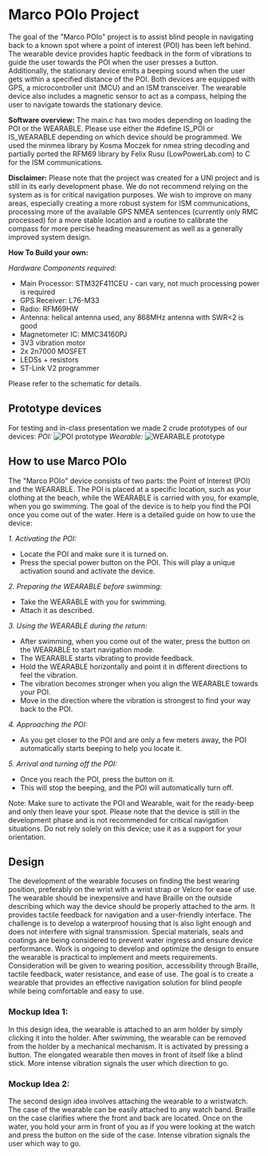 # Marco POIo Project

The goal of the "Marco POIo" project is to assist blind people in navigating back to a known spot where a point of interest (POI) has been left behind. The wearable device provides haptic feedback in the form of vibrations to guide the user towards the POI when the user presses a button. Additionally, the stationary device emits a beeping sound when the user gets within a specified distance of the POI. Both devices are equipped with GPS, a microcontroller unit (MCU) and an ISM transceiver. The wearable device also includes a magnetic sensor to act as a compass, helping the user to navigate towards the stationary device.

**Software overview:**
The main.c has two modes depending on loading the POI or the WEARABLE. Please use either the #define IS_POI or IS_WEARABLE depending on which device should be programmed. We used the minmea library by Kosma Moczek for nmea string decoding and partially ported the RFM69 library by Felix Rusu (LowPowerLab.com) to C for the ISM communications.

**Disclaimer:**
Please note that the project was created for a UNI project and is still in its early development phase. We do not recommend relying on the system as is for critical navigation purposes. We wish to improve on many areas, especially creating a more robust system for ISM communications, processing more of the available GPS NMEA sentences (currently only RMC processed) for a more stable location and a routine to calibrate the compass for more percise heading measurement as well as a generally improved system design.

**How To Build your own:**

*Hardware Components required:*
- Main Processor: STM32F411CEU - can vary, not much processing power is required
- GPS Receiver: L76-M33
- Radio: RFM69HW
- Antenna: helical antenna used, any 868MHz antenna with SWR<2 is good
- Magnetometer IC: MMC34160PJ
- 3V3 vibration motor
- 2x 2n7000 MOSFET
- LEDSs + resistors
- ST-Link V2 programmer

Please refer to the schematic for details.

## Prototype devices
For testing and in-class presentation we made 2 crude prototypes of our devices:
*POI:*
![POI prototype](https://github.com/Tjark287/marco_poio/Hardware/POI_Prototype.jpg?raw=true)
*Wearable:*
![WEARABLE prototype](https://github.com/Tjark287/marco_poio/Hardware/WEARABLE_Prototype.jpg?raw=true)



## How to use Marco POIo
The "Marco POIo" device consists of two parts: the Point of Interest (POI) and the WEARABLE. The POI is placed at a specific location, such as your clothing at the beach, while the WEARABLE is carried with you, for example, when you go swimming. The goal of the device is to help you find the POI once you come out of the water. Here is a detailed guide on how to use the device:

*1. Activating the POI:*
- Locate the POI and make sure it is turned on.
- Press the special power button on the POI. This will play a unique activation sound and activate the device.

*2. Preparing the WEARABLE before swimming:*
- Take the WEARABLE with you for swimming.
- Attach it as described.

*3. Using the WEARABLE during the return:*
- After swimming, when you come out of the water, press the button on the WEARABLE to start navigation mode.
- The WEARABLE starts vibrating to provide feedback.
- Hold the WEARABLE horizontally and point it in different directions to feel the vibration.
- The vibration becomes stronger when you align the WEARABLE towards your POI.
- Move in the direction where the vibration is strongest to find your way back to the POI.

*4. Approaching the POI:*
- As you get closer to the POI and are only a few meters away, the POI automatically starts beeping to help you locate it.

*5. Arrival and turning off the POI:*
- Once you reach the POI, press the button on it.
- This will stop the beeping, and the POI will automatically turn off.

Note: Make sure to activate the POI and Wearable, wait for the ready-beep and only then leave your spot. Please note that the device is still in the development phase and is not recommended for critical navigation situations. Do not rely solely on this device; use it as a support for your orientation.


## Design 
The development of the wearable focuses on finding the best wearing position, preferably on the wrist with a wrist strap or Velcro for ease of use. The wearable should be inexpensive and have Braille on the outside describing which way the device should be properly attached to the arm. It provides tactile feedback for navigation and a user-friendly interface.
The challenge is to develop a waterproof housing that is also light enough and does not interfere with signal transmission. Special materials, seals and coatings are being considered to prevent water ingress and ensure device performance.
Work is ongoing to develop and optimize the design to ensure the wearable is practical to implement and meets requirements. Consideration will be given to wearing position, accessibility through Braille, tactile feedback, water resistance, and ease of use. The goal is to create a wearable that provides an effective navigation solution for blind people while being comfortable and easy to use.

### Mockup Idea 1:
In this design idea, the wearable is attached to an arm holder by simply clicking it into the holder. After swimming, the wearable can be removed from the holder by a mechanical mechanism. It is activated by pressing a button. The elongated wearable then moves in front of itself like a blind stick. More intense vibration signals the user which direction to go.

### Mockup Idea 2:
The second design idea involves attaching the wearable to a wristwatch. The case of the wearable can be easily attached to any watch band. Braille on the case clarifies where the front and back are located. Once on the water, you hold your arm in front of you as if you were looking at the watch and press the button on the side of the case. Intense vibration signals the user which way to go.



